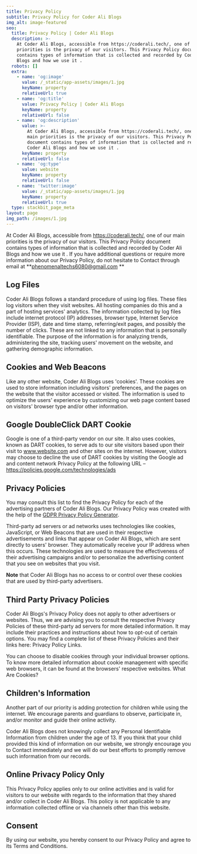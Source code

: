 ```yaml
---
title: Privacy Policy
subtitle: Privacy Policy for Coder Ali Blogs
img_alt: image-featured
seo:
  title: Privacy Policy | Coder Ali Blogs
  description: >-
    At Coder Ali Blogs, accessible from https://coderali.tech/, one of our main
    priorities is the privacy of our visitors. This Privacy Policy document
    contains types of information that is collected and recorded by Coder Ali
    Blogs and how we use it .
  robots: []
  extra:
    - name: 'og:image'
      value: /_static/app-assets/images/1.jpg
      keyName: property
      relativeUrl: true
    - name: 'og:title'
      value: Privacy Policy | Coder Ali Blogs
      keyName: property
      relativeUrl: false
    - name: 'og:description'
      value: >-
        At Coder Ali Blogs, accessible from https://coderali.tech/, one of our
        main priorities is the privacy of our visitors. This Privacy Policy
        document contains types of information that is collected and recorded by
        Coder Ali Blogs and how we use it .
      keyName: property
      relativeUrl: false
    - name: 'og:type'
      value: website
      keyName: property
      relativeUrl: false
    - name: 'twitter:image'
      value: /_static/app-assets/images/1.jpg
      keyName: property
      relativeUrl: true
  type: stackbit_page_meta
layout: page
img_path: /images/1.jpg
---
```

At Coder Ali Blogs, accessible from <https://coderali.tech/>, one of our main priorities is the privacy of our visitors. This Privacy Policy document contains types of information that is collected and recorded by Coder Ali Blogs and how we use it . If you have additional questions or require more information about our Privacy Policy, do not hesitate to Contact through email at **phenomenaltechs6080@gmail.com **

## Log Files

Coder Ali Blogs follows a standard procedure of using log files. These files log visitors when they visit websites. All hosting companies do this and a part of hosting services' analytics. The information collected by log files include internet protocol (IP) addresses, browser type, Internet Service Provider (ISP), date and time stamp, referring/exit pages, and possibly the number of clicks. These are not linked to any information that is personally identifiable. The purpose of the information is for analyzing trends, administering the site, tracking users' movement on the website, and gathering demographic information.

## Cookies and Web Beacons

Like any other website, Coder Ali Blogs uses 'cookies'. These cookies are used to store information including visitors' preferences, and the pages on the website that the visitor accessed or visited. The information is used to optimize the users' experience by customizing our web page content based on visitors' browser type and/or other information.

## Google DoubleClick DART Cookie

Google is one of a third-party vendor on our site. It also uses cookies, known as DART cookies, to serve ads to our site visitors based upon their visit to www.website.com and other sites on the internet. However, visitors may choose to decline the use of DART cookies by visiting the Google ad and content network Privacy Policy at the following URL – <https://policies.google.com/technologies/ads> 

## Privacy Policies

You may consult this list to find the Privacy Policy for each of the advertising partners of Coder Ali Blogs. Our Privacy Policy was created with the help of the [GDPR Privacy Policy Generator](https://webbeast.in).

Third-party ad servers or ad networks uses technologies like cookies, JavaScript, or Web Beacons that are used in their respective advertisements and links that appear on Coder Ali Blogs, which are sent directly to users' browser. They automatically receive your IP address when this occurs. These technologies are used to measure the effectiveness of their advertising campaigns and/or to personalize the advertising content that you see on websites that you visit.

**Note** that Coder Ali Blogs has no access to or control over these cookies that are used by third-party advertisers.

## Third Party Privacy Policies

Coder Ali Blogs's Privacy Policy does not apply to other advertisers or websites. Thus, we are advising you to consult the respective Privacy Policies of these third-party ad servers for more detailed information. It may include their practices and instructions about how to opt-out of certain options. You may find a complete list of these Privacy Policies and their links here: Privacy Policy Links.

You can choose to disable cookies through your individual browser options. To know more detailed information about cookie management with specific web browsers, it can be found at the browsers' respective websites. What Are Cookies?

## Children's Information

Another part of our priority is adding protection for children while using the internet. We encourage parents and guardians to observe, participate in, and/or monitor and guide their online activity.

Coder Ali Blogs does not knowingly collect any Personal Identifiable Information from children under the age of 13. If you think that your child provided this kind of information on our website, we strongly encourage you to Contact immediately and we will do our best efforts to promptly remove such information from our records.

## Online Privacy Policy Only

This Privacy Policy applies only to our online activities and is valid for visitors to our website with regards to the information that they shared and/or collect in Coder Ali Blogs. This policy is not applicable to any information collected offline or via channels other than this website.

## Consent

By using our website, you hereby consent to our Privacy Policy and agree to its Terms and Conditions.
